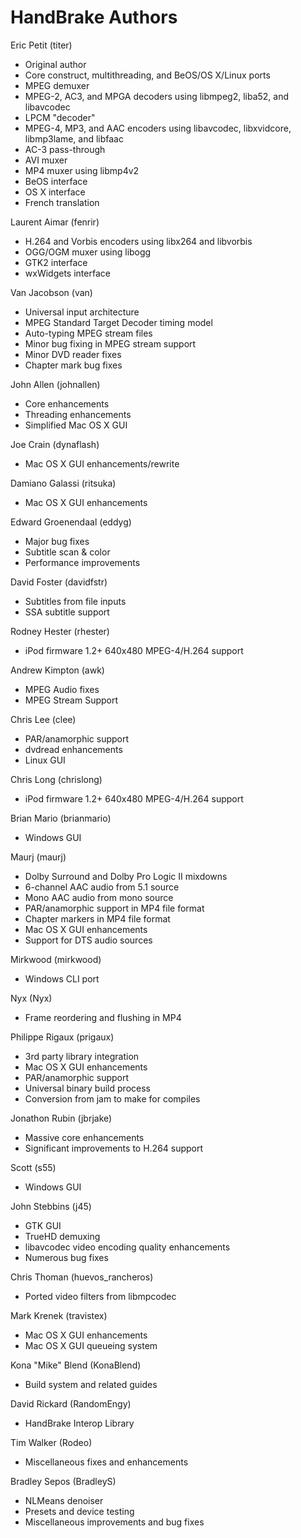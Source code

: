 # HandBrake Authors

Eric Petit (titer)

- Original author
- Core construct, multithreading, and BeOS/OS X/Linux ports
- MPEG demuxer
- MPEG-2, AC3, and MPGA decoders using libmpeg2, liba52, and libavcodec
- LPCM "decoder"
- MPEG-4, MP3, and AAC encoders using libavcodec, libxvidcore, libmp3lame, and libfaac
- AC-3 pass-through
- AVI muxer
- MP4 muxer using libmp4v2
- BeOS interface
- OS X interface
- French translation

Laurent Aimar (fenrir)

- H.264 and Vorbis encoders using libx264 and libvorbis
- OGG/OGM muxer using libogg
- GTK2 interface
- wxWidgets interface

Van Jacobson (van)

- Universal input architecture
- MPEG Standard Target Decoder timing model
- Auto-typing MPEG stream files
- Minor bug fixing in MPEG stream support
- Minor DVD reader fixes
- Chapter mark bug fixes

John Allen (johnallen)

- Core enhancements
- Threading enhancements
- Simplified Mac OS X GUI

Joe Crain (dynaflash)

- Mac OS X GUI enhancements/rewrite

Damiano Galassi (ritsuka)

- Mac OS X GUI enhancements

Edward Groenendaal (eddyg)

- Major bug fixes
- Subtitle scan & color
- Performance improvements

David Foster (davidfstr)

- Subtitles from file inputs
- SSA subtitle support

Rodney Hester (rhester)

- iPod firmware 1.2+ 640x480 MPEG-4/H.264 support

Andrew Kimpton (awk)

- MPEG Audio fixes
- MPEG Stream Support

Chris Lee (clee)

- PAR/anamorphic support
- dvdread enhancements
- Linux GUI

Chris Long (chrislong)

- iPod firmware 1.2+ 640x480 MPEG-4/H.264 support

Brian Mario (brianmario)

- Windows GUI

Maurj (maurj)

- Dolby Surround and Dolby Pro Logic II mixdowns
- 6-channel AAC audio from 5.1 source
- Mono AAC audio from mono source
- PAR/anamorphic support in MP4 file format
- Chapter markers in MP4 file format
- Mac OS X GUI enhancements
- Support for DTS audio sources

Mirkwood (mirkwood)

- Windows CLI port

Nyx (Nyx)

- Frame reordering and flushing in MP4

Philippe Rigaux (prigaux)

- 3rd party library integration
- Mac OS X GUI enhancements
- PAR/anamorphic support
- Universal binary build process
- Conversion from jam to make for compiles

Jonathon Rubin (jbrjake)

- Massive core enhancements
- Significant improvements to H.264 support

Scott (s55)

- Windows GUI

John Stebbins (j45)

- GTK GUI
- TrueHD demuxing
- libavcodec video encoding quality enhancements
- Numerous bug fixes

Chris Thoman (huevos_rancheros)

- Ported video filters from libmpcodec

Mark Krenek (travistex)

- Mac OS X GUI enhancements
- Mac OS X GUI queueing system

Kona "Mike" Blend (KonaBlend)

- Build system and related guides

David Rickard (RandomEngy)

- HandBrake Interop Library

Tim Walker (Rodeo)

- Miscellaneous fixes and enhancements

Bradley Sepos (BradleyS)

- NLMeans denoiser
- Presets and device testing
- Miscellaneous improvements and bug fixes
